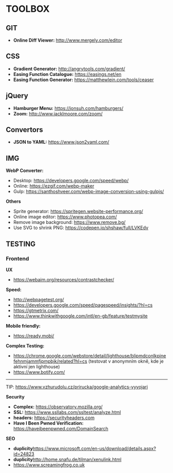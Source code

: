 # TOOLBOX

## GIT
* **Online Diff Viewer:** http://www.mergely.com/editor

## CSS
* **Gradient Generator:** http://angrytools.com/gradient/
* **Easing Function Catalogue:** https://easings.net/en
* **Easing Function Generator:** https://matthewlein.com/tools/ceaser

## jQuery
* **Hamburger Menu:** https://jonsuh.com/hamburgers/
* **Zoom:** http://www.jacklmoore.com/zoom/

## Convertors
* **JSON to YAML:** https://www.json2yaml.com/

## IMG
**WebP Converter:**
* Desktop: https://developers.google.com/speed/webp/
* Online: https://ezgif.com/webp-maker
* Gulp: https://santhoshveer.com/webp-image-conversion-using-gulpjs/

**Others**
* Sprite generator: https://spritegen.website-performance.org/
* Online image editor: https://www.photopea.com/
* Remove image background: https://www.remove.bg/
* Use SVG to shrink PNG: https://codepen.io/shshaw/full/LVKEdv

## TESTING

### Frontend

**UX**
* https://webaim.org/resources/contrastchecker/

**Speed:**
* http://webpagetest.org/
* https://developers.google.com/speed/pagespeed/insights/?hl=cs
* https://gtmetrix.com/
* https://www.thinkwithgoogle.com/intl/en-gb/feature/testmysite

**Mobile friendly:**
* https://ready.mobi/

**Complex Testing:**
* https://chrome.google.com/webstore/detail/lighthouse/blipmdconlkpinefehnmjammfjpmpbjk/related?hl=cs (testovat v anonymním okně, kde je aktivní jen lighthouse)
* https://www.botify.com/

---

TIP: https://www.vzhurudolu.cz/prirucka/google-analytics-vyvojari

**Security**
* **Complex:** https://observatory.mozilla.org/
* **SSL:** https://www.ssllabs.com/ssltest/analyze.html
* **headers:** https://securityheaders.com
* **Have I Been Pwned Verification:** https://haveibeenpwned.com/DomainSearch

**SEO**
* **duplicity**https://www.microsoft.com/en-us/download/details.aspx?id=24823
* **duplicity**http://home.snafu.de/tilman/xenulink.html
* https://www.screamingfrog.co.uk

